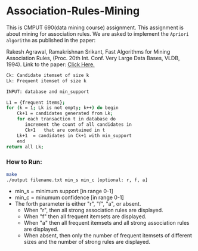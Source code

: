 # Association-Rules-Mining

This is CMPUT 690(data mining course) assignment. This assignment is about mining for association rules. We are asked to implement the `Apriori algorithm` as published in the paper:

Rakesh Agrawal, Ramakrishnan Srikant, Fast Algorithms for Mining Association Rules, (Proc. 20th Int. Conf. Very Large Data Bases, VLDB, 1994).
Link to the paper: [Click Here.](http://rakesh.agrawal-family.com/papers/vldb94apriori.pdf)

```sh
Ck: Candidate itemset of size k
Lk: Frequent itemset of size k

INPUT: database and min_support

L1 = {frequent items};
for (k = 1; Lk is not empty; k++) do begin
    Ck+1 = candidates generated from Lk;
    for each transaction t in database do
       increment the count of all candidates in
       Ck+1   that are contained in t
    Lk+1  = candidates in Ck+1 with min_support
    end
return all Lk;
```

### How to Run:

```sh
make
./output filename.txt min_s min_c [optional: r, f, a]

```

- min_s = minimum support [in range 0-1]
- min_c = minumum confidence [in range 0-1]
- The forth parameter is either "r", "f", "a", or absent. 
    - When "r", then all strong association rules are displayed. 
    - When "f" then all frequent itemsets are displayed. 
    - When "a" then all frequent itemsets and all strong association rules are displayed. 
    - When absent, then only the number of frequent itemsets of different sizes and the number of strong rules are displayed.



